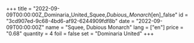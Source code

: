 +++
title = "2022-09-09T00:00:00Z_Dominaria_United_Squee,_Dubious_Monarch_[en]_false"
id = "3cd907ed-9c68-4bd6-af92-6244909fdf8b"
date = "2022-09-09T00:00:00Z"
name = "Squee, Dubious Monarch"
lang = ["en"]
price = "0.68"
quantity = 4
foil = false
set = "Dominaria United"
+++
